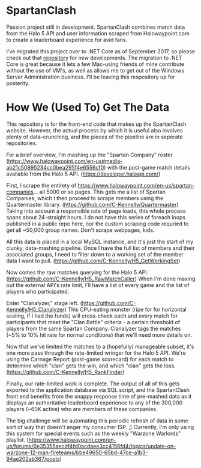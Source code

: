 # SpartanClash
  Passion project still in development.  SpartanClash combines match data from the Halo 5 API and user information scraped from Halowaypoint.com to create a leaderboard experience for avid fans.  
  
I've migrated this project over to .NET Core as of September 2017, so please check out that [repository](https://github.com/C-Kennelly/SpartanClashCore/tree/master) for new developments.  The migration to .NET Core is great because it lets a few Mac-using friends of mine contribute without the use of VM's, as well as allows me to get out of the Windows Server Administration business.  I'll be leaving this respository up for posterity.


# How We (Used To) Get The Data

This repository is for the front-end code that makes up the SpartanClash website.  However, the actual process by which it is useful also involves plenty of data-crunching, and the pieces of the pipeline are in seperate repositories.

For a brief overview, I'm mashing up the "Spartan Company" roster (https://www.halowaypoint.com/en-us#media-ab21c50895234cc0bea295f4e6556cf0) with the post-game match details available from the Halo 5 API.  (https://developer.haloapi.com/)

First, I scrape the entirety of https://www.halowaypoint.com/en-us/spartan-companies... all 5000 or so pages.  This gets me a list of  Spartan Companies, which I then proceed to scrape members using the Quartermaster library. (https://github.com/C-Kennelly/Quartermaster) Taking into account a responsible rate of page loads, this whole process spans about 24-straight hours.  I do not have this series of foreach loops published in a public repo here, nor the custom scraping code requried to get all ~50,000 group names.  Don't scrape webpages, kids.

All this data is placed in a local MySQL instance, and it's just the start of my clunky, data-mashing pipeline.  Once I have the full list of members and their associated groups, I need to filter down to a working set of the member data I want to pull.  (https://github.com/C-Kennelly/H5_GetWorkingSet)

Now comes the raw matches querying for the Halo 5 API.  (https://github.com/C-Kennelly/H5_RawMatchCaller)  When I'm done maxing out the external API's rate limit, I'll have a list of every game and the list of players who participated.

Enter "Clanalyzer," stage left.  (https://github.com/C-Kennelly/H5_Clanalyzer) This CPU-eating monster (ripe for for horizontal scaling, if I had the funds) will cross-check each and every match for participants that meet the "Clan Battle" criteria - a certain threshold of players from the same Spartan Company.  Clanalyzer tags the matches (~5% to 10% hit rate for normal conditions) that we'll need more details on.

Now that we've limited the matches to a (hopefully) manageable subset, it's one more pass through the rate-limited wringer for the Halo 5 API.  We're using the Carnage Report (post-game scorecard) for each match to determine which "clan" gets the win, and which "clan" gets the loss.  (https://github.com/C-Kennelly/H5_RankFinder)

Finally, our rate-limited work is complete.  The output of all of this gets exported to the application database via SQL script, and the SpartanClash front end benefits from the snappy response time of pre-mashed data as it displays an authoritative leaderboard experience to any of the 300,000 players (~60K active) who are members of these companies.

The big challenge will be automating this periodic refresh of data in some sort of way that doesn't anger my consumer ISP.  ;)  Currently, I'm only using this system for special events such as the weekly "Warzone Warlords" playlist. (https://www.halowaypoint.com/en-us/forums/6e35355aecdf4fd0acdaee3cc4156fd4/topics/update-on-warzone-12-man-fireteams/bbe49650-65bd-47ce-a1b3-94ae202ab367/posts)
